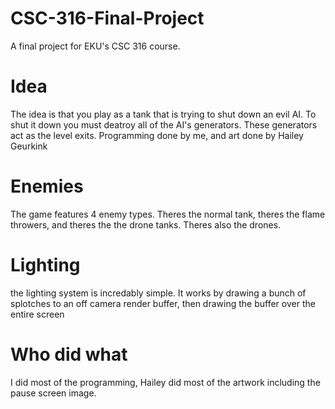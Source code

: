 # CSC-316-Final-Project
A final project for EKU's CSC 316 course.

# Idea
The idea is that you play as a tank that is trying to shut down an evil AI.
To shut it down you must deatroy all of the AI's generators. These generators act as the level exits.
Programming done by me, and art done by Hailey Geurkink

# Enemies
The game features 4 enemy types. Theres the normal tank, theres the flame throwers, and theres the the drone tanks. Theres also the drones.

# Lighting
the lighting system is incredably simple. It works by drawing a bunch of splotches to an off camera render buffer, then drawing the buffer over the entire screen

# Who did what
I did most of the programming, Hailey did most of the artwork including the pause screen image.


